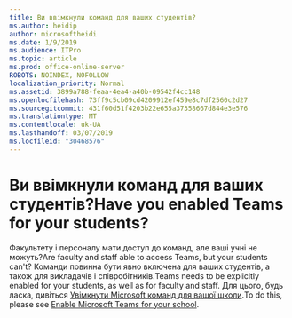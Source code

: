 ```yaml
---
title: Ви ввімкнули команд для ваших студентів?
ms.author: heidip
author: microsoftheidi
ms.date: 1/9/2019
ms.audience: ITPro
ms.topic: article
ms.prod: office-online-server
ROBOTS: NOINDEX, NOFOLLOW
localization_priority: Normal
ms.assetid: 3899a788-feaa-4ea4-a40b-09542f4cc148
ms.openlocfilehash: 73ff9c5cb09cd4209912ef459e8c7df2560c2d27
ms.sourcegitcommit: 431f60d51f4203b22e655a37358667d844e3e576
ms.translationtype: MT
ms.contentlocale: uk-UA
ms.lasthandoff: 03/07/2019
ms.locfileid: "30468576"
---
```

# <a name="have-you-enabled-teams-for-your-students"></a><span data-ttu-id="1f606-102">Ви ввімкнули команд для ваших студентів?</span><span class="sxs-lookup"><span data-stu-id="1f606-102">Have you enabled Teams for your students?</span></span>


<span data-ttu-id="1f606-103">Факультету і персоналу мати доступ до команд, але ваші учні не можуть?</span><span class="sxs-lookup"><span data-stu-id="1f606-103">Are faculty and staff able to access Teams, but your students can't?</span></span> <span data-ttu-id="1f606-104">Команди повинна бути явно включена для ваших студентів, а також для викладачів і співробітників.</span><span class="sxs-lookup"><span data-stu-id="1f606-104">Teams needs to be explicitly enabled for your students, as well as for faculty and staff.</span></span> <span data-ttu-id="1f606-105">Для цього, будь ласка, дивіться [Увімкнути Microsoft команд для вашої школи](https://docs.microsoft.com/education/get-started/enable-microsoft-teams).</span><span class="sxs-lookup"><span data-stu-id="1f606-105">To do this, please see [Enable Microsoft Teams for your school](https://docs.microsoft.com/education/get-started/enable-microsoft-teams).</span></span>
  

